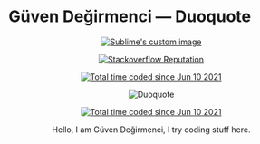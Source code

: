 # Güven Değirmenci — Duoquote
<p align="center">
  <a href="https://guvendegirmenci.com"><img src="https://lambda.sx/2OF.png" alt="Sublime's custom image"/></a>
</p>
<p align="center">
  <a href="https://stackoverflow.com/users/story/7493063"><img src="https://img.shields.io/stackexchange/stackoverflow/r/7493063?logo=stackoverflow&style=for-the-badge" alt="Stackoverflow Reputation"/></a>
</p>
<p align="center">
  <a href="https://wakatime.com/@511c6186-b7d0-4eaf-8469-3af68b1f15b2"><img src="https://wakatime.com/badge/user/511c6186-b7d0-4eaf-8469-3af68b1f15b2.svg" alt="Total time coded since Jun 10 2021" /></a>
  </p>
<p align="center">
 <img src="https://github-profile-trophy.vercel.app/?username=Duoquote&theme=nord&no-frame=true&column=6" alt="Duoquote"/>
</p>
<p align="center">
<a href="https://wakatime.com/@511c6186-b7d0-4eaf-8469-3af68b1f15b2"><img src="https://github-readme-stats.vercel.app/api/top-langs/?username=duoquote&layout=compact" alt="Total time coded since Jun 10 2021" /></a>
</p>
<p align="center">
Hello, I am Güven Değirmenci, I try coding stuff here.
</p>
